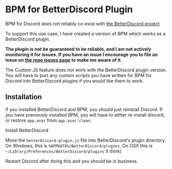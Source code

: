 # BPM for BetterDiscord Plugin

BPM for Discord does not reliably co-exist with [the BetterDiscord project](https://github.com/Jiiks/BetterDiscordApp)

To support this use case, I have created a version of BPM which works as a BetterDiscord plugin.

**The plugin is not be guaranteed to be reliable, and I am not actively monitoring it for issues.  If you have an issue I encourage you to file an issue on [the repo issues page](https://github.com/ByzantineFailure/BPM-for-Discord/issues) to make me aware of it.**

The Custom JS feature does not work with the BetterDiscord plugin version.  You will have to port any custom scripts you have written for BPM for Discord into BetterDiscord plugins if you would like them to work.

## Installation

If you installed BetterDiscord and BPM, you should just reinstall Discord.  If you have previously installed BPM, you will have to either re-install discord, or restore `app.asar` from `app.asar.clean`.  

Install BetterDiscord

Move the `betterDiscord-plugin.js` file into BetterDiscord's plugin directory.  On Windows, this is `%APPDATA%/BetterDiscord/plugins`.  On OSX this is `~/Library/Preferences/BetterDiscord/plugins` (I think)

Restart Discord after doing this and you should be in business.

